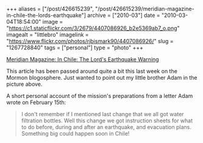 +++
aliases = ["/post/426615239", "/post/426615239/meridian-magazine-in-chile-the-lords-earthquake"]
archive = ["2010-03"]
date = "2010-03-04T18:54:00"
image = "https://c1.staticflickr.com/3/2679/4407086926_b2e5369ab7_o.png"
imagealt = "littlebro"
imagelink = "https://www.flickr.com/photos/rjbismark90/4407086926/"
slug = "1267728840"
tags = ["personal"]
type = "photo"
+++

[Meridian Magazine: In Chile: The Lord's Earthquake Warning][1]

This article has been passed around quite a bit this last week on the
Mormon blogosphere.  Just wanted to point out my little brother Adam in
the picture above.

A short personal account of the mission's preparations from a letter Adam
wrote on February 15th:

> I don't remember if I mentioned last change that we all got water
> filtration bottles. Well this change we got instruction sheets for what
> to do before, during and after an earthquake, and evacuation plans.
> Something big could happen soon in Chile!

[1]: http://www.ldsmag.com/churchupdate/100303chile.html

